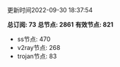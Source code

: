 更新时间2022-09-30 18:37:54

**总订阅: 73**
**总节点: 2861**
**有效节点: 821**
- ss节点: 470
- v2ray节点: 268
- trojan节点: 83
